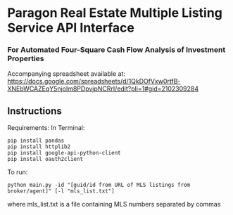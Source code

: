 # Paragon Real Estate Multiple Listing Service API Interface
### For Automated Four-Square Cash Flow Analysis of Investment Properties

Accompanying spreadsheet available at: https://docs.google.com/spreadsheets/d/1QkDOfVxw0rtfB-XNEbWCAZEqY5njoIm8PDpvjpNCRrI/edit?pli=1#gid=2102309284

## Instructions

Requirements:
In Terminal:

```
pip install pandas
pip install httplib2
pip install google-api-python-client
pip install oauth2client
```

To run:
```
python main.py -id "[guid/id from URL of MLS listings from broker/agent]" [-l "mls_list.txt"]
```
where mls_list.txt is a file containing MLS numbers separated by commas
